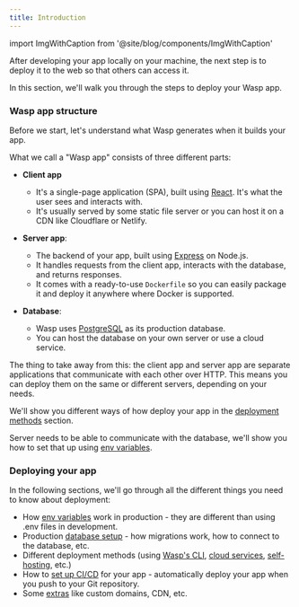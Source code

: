 ```yaml
---
title: Introduction
---
```


import ImgWithCaption from '@site/blog/components/ImgWithCaption'

After developing your app locally on your machine, the next step is to deploy it to the web so that others can access it.

In this section, we'll walk you through the steps to deploy your Wasp app.

### Wasp app structure

Before we start, let's understand what Wasp generates when it builds your app.

What we call a "Wasp app" consists of three different parts:

- **Client app**
  - It's a single-page application (SPA), built using [React](https://react.dev/). It's what the user sees and interacts with.
  - It's usually served by some static file server or you can host it on a CDN like Cloudflare or Netlify.

- **Server app**:
  - The backend of your app, built using [Express](https://expressjs.com/) on Node.js.
  - It handles requests from the client app, interacts with the database, and returns responses.
  - It comes with a ready-to-use `Dockerfile` so you can easily package it and deploy it anywhere where Docker is supported.

- **Database**:
  - Wasp uses [PostgreSQL](https://www.postgresql.org/) as its production database.
  - You can host the database on your own server or use a cloud service.

<ImgWithCaption source="/img/deploying/wasp-app-flow.gif" alt="Wasp app structure" caption="Data flow in a typical deployed Wasp app where all three parts are deployed separately" />

The thing to take away from this: the client app and server app are separate applications that communicate with each other over HTTP. This means you can deploy them on the same or different servers, depending on your needs.

We'll show you different ways of how deploy your app in the [deployment methods](./deployment-methods/overview.md) section.

Server needs to be able to communicate with the database, we'll show you how to set that up using [env variables](./env-vars.md).

### Deploying your app

In the following sections, we'll go through all the different things you need to know about deployment:

- How [env variables](./env-vars.md) work in production - they are different than using .env files in development.
- Production [database setup](./database.md) - how migrations work, how to connect to the database, etc.
- Different deployment methods (using [Wasp's CLI](./deployment-methods/wasp-deploy/overview.md), [cloud services](./deployment-methods/paas.md), [self-hosting](./deployment-methods/self-hosted.md), etc.)
- How to [set up CI/CD](./ci-cd.md) for your app - automatically deploy your app when you push to your Git repository.
- Some [extras](./extras.md) like custom domains, CDN, etc.
